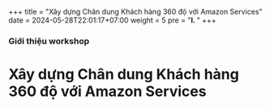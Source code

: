 +++
title = "Xây dựng Chân dung Khách hàng 360 độ với Amazon Services"
date = 2024-05-28T22:01:17+07:00
weight = 5
pre = "<b>I. </b>"
+++

### Giới thiệu workshop

# Xây dựng Chân dung Khách hàng 360 độ với Amazon Services